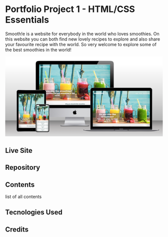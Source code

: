 # Portfolio Project 1 - HTML/CSS Essentials

Smooth!e is a website for everybody in the world who loves smoothies. On this website you can both find new lovely recipes to explore and also share your favourite recipe with the world. So very welcome to explore some of the best smoothies in the world!

![Image mockup of the website in a computer, tablet and phone](assets/images/Smoothie%20-%20Mockup.png)

## Live Site

## Repository

## Contents
list of all contents

## Tecnologies Used

## Credits
